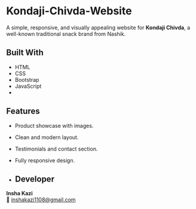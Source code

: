 # Kondaji-Chivda-Website
A simple, responsive, and visually appealing website for **Kondaji Chivda**, a well-known traditional snack brand from Nashik.

## Built With
- HTML  
- CSS  
- Bootstrap  
- JavaScript
- 
## Features
- Product showcase with images. 
- Clean and modern layout. 
- Testimonials and contact section. 
- Fully responsive design.

- ## Developer
**Insha Kazi**  
📧 inshakazi1108@gmail.com
